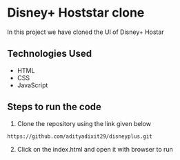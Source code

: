 
# Disney+ Hoststar clone

In this project we have cloned the UI of Disney+ Hostar

## Technologies Used

- HTML
- CSS
- JavaScript

## Steps to run the code

1. Clone the repository using the link given below
```bash
https://github.com/adityadixit29/disneyplus.git
```
2. Click on the index.html and open it with browser to run